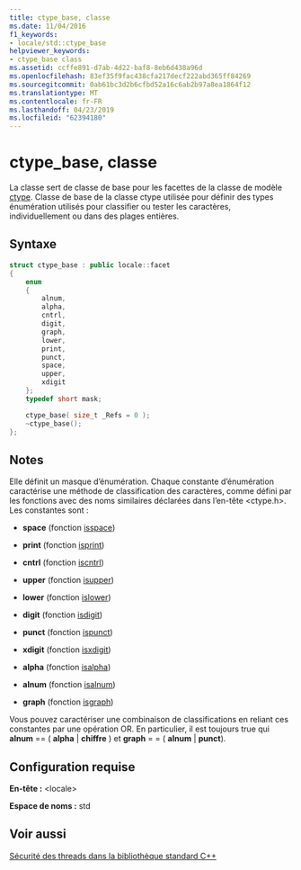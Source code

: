 ```yaml
---
title: ctype_base, classe
ms.date: 11/04/2016
f1_keywords:
- locale/std::ctype_base
helpviewer_keywords:
- ctype_base class
ms.assetid: ccffe891-d7ab-4d22-baf8-8eb6d438a96d
ms.openlocfilehash: 83ef35f9fac438cfa217decf222abd365ff84269
ms.sourcegitcommit: 0ab61bc3d2b6cfbd52a16c6ab2b97a8ea1864f12
ms.translationtype: MT
ms.contentlocale: fr-FR
ms.lasthandoff: 04/23/2019
ms.locfileid: "62394180"
---
```

# <a name="ctypebase-class"></a>ctype_base, classe

La classe sert de classe de base pour les facettes de la classe de modèle [ctype](../standard-library/ctype-class.md). Classe de base de la classe ctype utilisée pour définir des types énumération utilisés pour classifier ou tester les caractères, individuellement ou dans des plages entières.

## <a name="syntax"></a>Syntaxe

```cpp
struct ctype_base : public locale::facet
{
    enum
    {
        alnum,
        alpha,
        cntrl,
        digit,
        graph,
        lower,
        print,
        punct,
        space,
        upper,
        xdigit
    };
    typedef short mask;

    ctype_base( size_t _Refs = 0 );
    ~ctype_base();
};
```

## <a name="remarks"></a>Notes

Elle définit un masque d’énumération. Chaque constante d’énumération caractérise une méthode de classification des caractères, comme défini par les fonctions avec des noms similaires déclarées dans l’en-tête \<ctype.h>. Les constantes sont :

- **space** (fonction [isspace](../standard-library/locale-functions.md#isspace))

- **print** (fonction [isprint](../standard-library/locale-functions.md#isprint))

- **cntrl** (fonction [iscntrl](../standard-library/locale-functions.md#iscntrl))

- **upper** (fonction [isupper](../standard-library/locale-functions.md#isupper))

- **lower** (fonction [islower](../standard-library/locale-functions.md#islower))

- **digit** (fonction [isdigit](../standard-library/locale-functions.md#isdigit))

- **punct** (fonction [ispunct](../standard-library/locale-functions.md#ispunct))

- **xdigit** (fonction [isxdigit](../standard-library/locale-functions.md#isxdigit))

- **alpha** (fonction [isalpha](../standard-library/locale-functions.md#isalpha))

- **alnum** (fonction [isalnum](../standard-library/locale-functions.md#isalnum))

- **graph** (fonction [isgraph](../standard-library/locale-functions.md#isgraph))

Vous pouvez caractériser une combinaison de classifications en reliant ces constantes par une opération OR. En particulier, il est toujours true qui **alnum** == ( **alpha** &#124; **chiffre** \) et **graph** \= \= \( **alnum** &#124; **punct**).

## <a name="requirements"></a>Configuration requise

**En-tête :** \<locale>

**Espace de noms :** std

## <a name="see-also"></a>Voir aussi

[Sécurité des threads dans la bibliothèque standard C++](../standard-library/thread-safety-in-the-cpp-standard-library.md)<br/>
